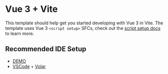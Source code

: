 # Vue 3 + Vite

This template should help get you started developing with Vue 3 in Vite. The template uses Vue 3 `<script setup>` SFCs, check out the [script setup docs](https://v3.vuejs.org/api/sfc-script-setup.html#sfc-script-setup) to learn more.

## Recommended IDE Setup
- [DEMO](https://md-loading-card.surge.sh/)
- [VSCode](https://code.visualstudio.com/) + [Volar](https://marketplace.visualstudio.com/items?itemName=johnsoncodehk.volar)

